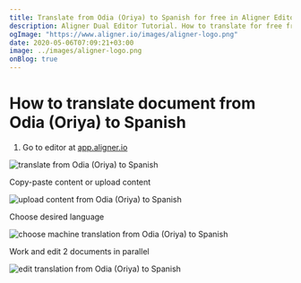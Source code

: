 ```yaml
---
title: Translate from Odia (Oriya) to Spanish for free in Aligner Editor
description: Aligner Dual Editor Tutorial. How to translate for free from Odia (Oriya) to Spanish. Aligner is multilingual document management platform. 
ogImage: "https://www.aligner.io/images/aligner-logo.png"
date: 2020-05-06T07:09:21+03:00
image: ../images/aligner-logo.png
onBlog: true
---
```


# How to translate document from Odia (Oriya) to Spanish

1. Go to editor at [app.aligner.io](https://app.aligner.io "Aligner App web page")

![translate from Odia (Oriya) to Spanish](../aligner-blank-editor.png "translate from Odia (Oriya) to Spanish")

Copy-paste content or upload content

![upload content from Odia (Oriya) to Spanish](../aligner-uploaded-document.png "upload content from Odia (Oriya) to Spanish")

Choose desired language

![choose machine translation from Odia (Oriya) to Spanish](../aligner-language-dropdown.png "choose machine translation from Odia (Oriya) to Spanish")

Work and edit 2 documents in parallel

![edit translation from Odia (Oriya) to Spanish](../aligner-double-sitded-editor.png "edit translation from Odia (Oriya) to Spanish")

